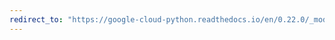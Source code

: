 ```yaml
---
redirect_to: "https://google-cloud-python.readthedocs.io/en/0.22.0/_modules/google/cloud/speech/connection.html"
---
```

